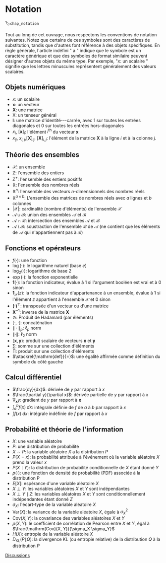 # Notation
:label:`chap_notation` 

Tout au long de cet ouvrage, nous respectons les conventions de notation suivantes.
Notez que certains de ces symboles sont des caractères de substitution,
tandis que d'autres font référence à des objets spécifiques.
En règle générale, 
l'article indéfini " a " indique
que le symbole est un caractère générique
et que des symboles de format similaire
peuvent désigner d'autres objets du même type.
Par exemple, "$x$: un scalaire " signifie 
que les lettres minuscules représentent généralement
des valeurs scalaires.



## Objets numériques

* $x$: un scalaire
* $\mathbf{x}$: un vecteur
* $\mathbf{X}$: une matrice
* $\mathsf{X}$: un tenseur général
* $\mathbf{I}$: une matrice d'identité---carrée, avec $1$ sur toutes les entrées diagonales et $0$ sur toutes les entrées hors-diagonales
* $x_i$, $[\mathbf{x}]_i$: l'élément $i^\mathrm{th}$ du vecteur $\mathbf{x}$
* $x_{ij}$, $x_{i,j}$,$[\mathbf{X}]_{ij}$, $[\mathbf{X}]_{i,j}$: l'élément de la matrice $\mathbf{X}$ à la ligne $i$ et à la colonne $j$.



## Théorie des ensembles


* $\mathcal{X}$: un ensemble
* $\mathbb{Z}$: l'ensemble des entiers
* $\mathbb{Z}^+$: l'ensemble des entiers positifs
* $\mathbb{R}$: l'ensemble des nombres réels
* $\mathbb{R}^n$: l'ensemble des vecteurs $n$-dimensionnels des nombres réels
* $\mathbb{R}^{a\times b}$: L'ensemble des matrices de nombres réels avec $a$ lignes et $b$ colonnes
* $|\mathcal{X}|$: cardinalité (nombre d'éléments) de l'ensemble $\mathcal{X}$
* $\mathcal{A}\cup\mathcal{B}$: union des ensembles $\mathcal{A}$ et $\mathcal{B}$
* $\mathcal{A}\cap\mathcal{B}$: intersection des ensembles $\mathcal{A}$ et $\mathcal{B}$
* $\mathcal{A}\setminus\mathcal{B}$: soustraction de l'ensemble $\mathcal{B}$ de $\mathcal{A}$ (ne contient que les éléments de $\mathcal{A}$ qui n'appartiennent pas à $\mathcal{B}$)



## Fonctions et opérateurs


* $f(\cdot)$: une fonction
* $\log(\cdot)$: le logarithme naturel (base $e$)
* $\log_2(\cdot)$: logarithme de base $2$
* $\exp(\cdot)$: la fonction exponentielle
* $\mathbf{1}(\cdot)$: la fonction indicateur, évalue à $1$ si l'argument booléen est vrai et à $0$ sinon
* $\mathbf{1}_{\mathcal{X}}(z)$: la fonction indicateur d'appartenance à un ensemble, évalue à $1$ si l'élément $z$ appartient à l'ensemble $\mathcal{X}$ et $0$ sinon
* $\mathbf{(\cdot)}^\top$: transposée d'un vecteur ou d'une matrice
* $\mathbf{X}^{-1}$: inverse de la matrice $\mathbf{X}$
* $\odot$: Produit de Hadamard (par éléments)
* $[\cdot, \cdot]$: concaténation
* $\|\cdot\|_p$: $\ell_p$ norm
* $\|\cdot\|$: $\ell_2$ norm
* $\langle \mathbf{x}, \mathbf{y} \rangle$: produit scalaire de vecteurs $\mathbf{x}$ et $\mathbf{y}$
* $\sum$: somme sur une collection d'éléments
* $\prod$: produit sur une collection d'éléments
* $\stackrel{\mathrm{def}}{=}$: une égalité affirmée comme définition du symbole du côté gauche



## Calcul différentiel

* $\frac{dy}{dx}$: dérivée de $y$ par rapport à $x$
* $\frac{\partial y}{\partial x}$: dérivée partielle de $y$ par rapport à $x$
* $\nabla_{\mathbf{x}} y$: gradient de $y$ par rapport à $\mathbf{x}$
* $\int_a^b f(x) \;dx$: intégrale définie de $f$ de $a$ à $b$ par rapport à $x$
* $\int f(x) \;dx$: intégrale indéfinie de $f$ par rapport à $x$

 

## Probabilité et théorie de l'information

* $X$: une variable aléatoire
* $P$: une distribution de probabilité
* $X \sim P$: la variable aléatoire $X$ a la distribution $P$
* $P(X=x)$: la probabilité attribuée à l'événement où la variable aléatoire $X$ prend la valeur $x$
* $P(X \mid Y)$: la distribution de probabilité conditionnelle de $X$ étant donné $Y$
* $p(\cdot)$: une fonction de densité de probabilité (PDF) associée à la distribution P
* ${E}[X]$: espérance d'une variable aléatoire $X$
* $X \perp Y$: les variables aléatoires $X$ et $Y$ sont indépendantes
* $X \perp Y \mid Z$: les variables aléatoires $X$ et $Y$ sont conditionnellement indépendantes étant donné $Z$
* $\sigma_X$: l'écart-type de la variable aléatoire $X$
* $\mathrm{Var}(X)$: la variance de la variable aléatoire $X$, égale à $\sigma^2_X$
* $\mathrm{Cov}(X, Y)$: la covariance des variables aléatoires $X$ et $Y$
* $\rho(X, Y)$: le coefficient de corrélation de Pearson entre $X$ et $Y$, égal à $\frac{\mathrm{Cov}(X, Y)}{\sigma_X \sigma_Y}$
* $H(X)$: entropie de la variable aléatoire $X$
* $D_{\mathrm{KL}}(P\|Q)$: la divergence KL (ou entropie relative) de la distribution $Q$ à la distribution $P$



[Discussions](https://discuss.d2l.ai/t/25)
